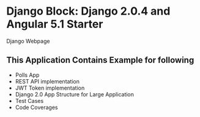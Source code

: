 # Django Block: Django 2.0.4 and Angular 5.1 Starter
Django Webpage
##  This Application Contains Example for following
  - Polls App 
  - REST API implementation 
  - JWT Token implementation
  - Django 2.0 App Structure for Large Application
  - Test Cases
  - Code Coverages
